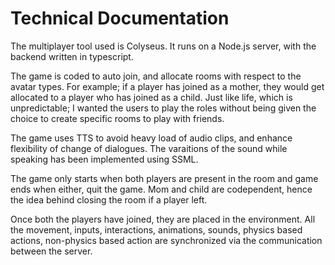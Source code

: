 # Technical Documentation
The multiplayer tool used is Colyseus. It runs on a Node.js server, with the backend written in typescript. 

The game is coded to auto join, and allocate rooms with respect to the avatar types. For example; if a player has joined as a mother, they would get allocated to a player who has joined as a child. Just like life, which is unpredictable; I wanted the users to play the roles without being given the choice to create specific rooms to play with friends.

The game uses TTS to avoid heavy load of audio clips, and enhance flexibility of change of dialogues. The varaitions of the sound while speaking has been implemented using SSML.

The game only starts when both players are present in the room and game ends when either, quit the game. Mom and child are codependent, hence the idea behind closing the room if  a player left. 

Once both the players have joined, they are placed in the environment. All the movement, inputs, interactions, animations, sounds, physics based actions, non-physics based action are synchronized via the communication between the server.
